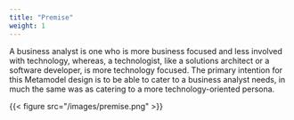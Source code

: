 ```yaml
---
title: "Premise"
weight: 1
---
```


A business analyst is one who is more business focused and less involved with technology,
whereas, a technologist, like a solutions architect or a software developer, is more
technology focused. The primary intention for this Metamodel design is to be able to cater to
a business analyst needs, in much the same was as catering to a more technology-oriented
persona.

{{< figure src="/images/premise.png" >}}